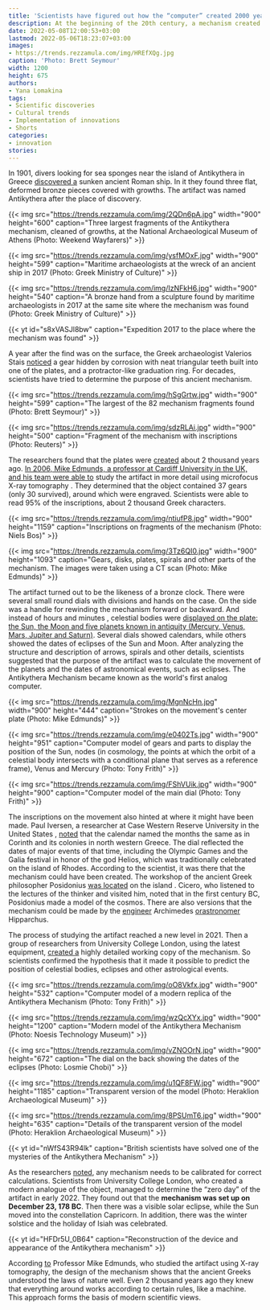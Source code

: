 ```yaml
---
title: 'Scientists have figured out how the “computer” created 2000 years ago worked'
description: At the beginning of the 20th century, a mechanism created two thousand years ago was found in Greece. The clock-like artifact could predict the position of the stars and the dates of eclipses. In the spring of 2022, scientists determined the day on which it was calibrated.
date: 2022-05-08T12:00:53+03:00
lastmod: 2022-05-06T18:23:07+03:00
images:
- https://trends.rezzamula.com/img/HREfXQg.jpg
caption: 'Photo: Brett Seymour'
width: 1200
height: 675
authors:
- Yana Lomakina
tags:
- Scientific discoveries
- Cultural trends
- Implementation of innovations
- Shorts
categories:
- innovation
stories:
---
```


In 1901, divers looking for sea sponges near the island of Antikythera in Greece [discovered a](https://www.antikythera-mechanism.com/history-of-the-antikythera-mechanism.html) sunken ancient Roman ship. In it they found three flat, deformed bronze pieces covered with growths. The artifact was named Antikythera after the place of discovery.

{{< img src="https://trends.rezzamula.com/img/2QDn6pA.jpg" width="900" height="600" caption="Three largest fragments of the Antikythera mechanism, cleaned of growths, at the National Archaeological Museum of Athens (Photo: Weekend Wayfarers)" >}} 

{{< img src="https://trends.rezzamula.com/img/ysfMOxF.jpg" width="900" height="599" caption="Maritime archaeologists at the wreck of an ancient ship in 2017 (Photo: Greek Ministry of Culture)" >}}

{{< img src="https://trends.rezzamula.com/img/IzNFkH6.jpg" width="900" height="540" caption="A bronze hand from a sculpture found by maritime archaeologists in 2017 at the same site where the mechanism was found (Photo: Greek Ministry of Culture)" >}}

{{< yt id="s8xVASJl8bw" caption="Expedition 2017 to the place where the mechanism was found" >}}

A year after the find was on the surface, the Greek archaeologist Valerios Stais [noticed](https://www.antikythera-mechanism.com/news-on-the-antikythera-mechanism.html) a gear hidden by corrosion with neat triangular teeth built into one of the plates, and a protractor-like graduation ring. For decades, scientists have tried to determine the purpose of this ancient mechanism.

{{< img src="https://trends.rezzamula.com/img/hSgGrtw.jpg" width="900" height="599" caption="The largest of the 82 mechanism fragments found (Photo: Brett Seymour)" >}}

{{< img src="https://trends.rezzamula.com/img/sdzRLAi.jpg" width="900" height="500" caption="Fragment of the mechanism with inscriptions   (Photo: Reuters)" >}}

The researchers found that the plates were [created](https://link.springer.com/article/10.1007/s00407-014-0145-5) about 2 thousand years ago. [In 2006, Mike Edmunds, a professor at Cardiff University in the UK, and his team were able to](https://www.smithsonianmag.com/science-nature/worlds-first-computer-may-have-been-used-tell-fortunes-180959335/?no-ist) study the artifact in more detail using microfocus X-ray tomography . They determined that the object contained 37 gears (only 30 survived), around which were engraved. Scientists were able to read 95% of the inscriptions, about 2 thousand Greek characters.

{{< img src="https://trends.rezzamula.com/img/ntiufP8.jpg" width="900" height="1159" caption="Inscriptions on fragments of the mechanism (Photo: Niels Bos)" >}}

{{< img src="https://trends.rezzamula.com/img/3Tz6QI0.jpg" width="900" height="1093" caption="Gears, disks, plates, spirals and other parts of the mechanism. The images were taken using a CT scan (Photo: Mike Edmunds)" >}}

The artifact turned out to be the likeness of a bronze clock. There were several small round dials with divisions and hands on the case. On the side was a handle for rewinding the mechanism forward or backward. And instead of hours and minutes , celestial bodies were [displayed on the plate: the Sun, the Moon and five planets known in antiquity (Mercury, Venus, Mars, Jupiter and Saturn)](http://academy.edu.gr/index.php/en/antikythera_mechanism). Several dials showed calendars, while others showed the dates of eclipses of the Sun and Moon. After analyzing the structure and description of arrows, spirals and other details, scientists suggested that the purpose of the artifact was to calculate the movement of the planets and the dates of astronomical events, such as eclipses. The Antikythera Mechanism became known as the world's first analog computer.

{{< img src="https://trends.rezzamula.com/img/MgnNcHn.jpg" width="900" height="444" caption="Strokes on the movement's center plate (Photo: Mike Edmunds)" >}}

{{< img src="https://trends.rezzamula.com/img/e0402Ts.jpg" width="900" height="951" caption="Computer model of gears and parts to display the position of the Sun, nodes (in cosmology, the points at which the orbit of a celestial body intersects with a conditional plane that serves as a reference frame), Venus and Mercury (Photo: Tony Frith)" >}}

{{< img src="https://trends.rezzamula.com/img/FShVUik.jpg" width="900" height="900" caption="Computer model of the main dial (Photo: Tony Frith)" >}}

The inscriptions on the movement also hinted at where it might have been made. Paul Iversen, a researcher at Case Western Reserve University in the United States , [noted](https://www.smithsonianmag.com/history/decoding-antikythera-mechanism-first-computer-180953979/) that the calendar named the months the same as in Corinth and its colonies in north western Greece. The dial reflected the dates of major events of that time, including the Olympic Games and the Galia festival in honor of the god Helios, which was traditionally celebrated on the island of Rhodes. According to the scientist, it was there that the mechanism could have been created. The workshop of the ancient Greek philosopher Posidonius [was located](https://iphras.ru/uplfile/root/biblio/pj/pj_6/4.pdf) on the island . Cicero, who listened to the lectures of the thinker and visited him, noted that in the first century BC, Posidonius made a model of the cosmos. There are also versions that the mechanism could be made by the [engineer](http://ancientrome.ru/antlitr/t.htm?a=1414870001) Archimedes [orastronomer](https://www.smithsonianmag.com/history/decoding-antikythera-mechanism-first-computer-180953979/) Hipparchus.

The process of studying the artifact reached a new level in 2021. Then a group of researchers from University College London, using the latest equipment, [created a](https://www.nature.com/articles/s41598-021-84310-w) highly detailed working copy of the mechanism. So scientists confirmed the hypothesis that it made it possible to predict the position of celestial bodies, eclipses and other astrological events.

{{< img src="https://trends.rezzamula.com/img/oO8Vkfx.jpg" width="900" height="532" caption="Computer model of a modern replica of the Antikythera Mechanism (Photo: Tony Frith)" >}}

{{< img src="https://trends.rezzamula.com/img/wzQcXYx.jpg" width="900" height="1200" caption="Modern model of the Antikythera Mechanism (Photo: Noesis Technology Museum)" >}}

{{< img src="https://trends.rezzamula.com/img/vZNOOrN.jpg" width="900" height="672" caption="The dial on the back showing the dates of the eclipses (Photo: Losmie Chobi)" >}}

{{< img src="https://trends.rezzamula.com/img/u1QF8FW.jpg" width="900" height="1185" caption="Transparent version of the model (Photo: Heraklion Archaeological Museum)" >}}

{{< img src="https://trends.rezzamula.com/img/8PSUmT6.jpg" width="900" height="635" caption="Details of the transparent version of the model (Photo: Heraklion Archaeological Museum)" >}}

{{< yt id="nWfS43R94lk" caption="British scientists have solved one of the mysteries of the Antikythera Mechanism" >}}

As the researchers [noted](https://www.newscientist.com/article/2315027-ancient-computer-may-have-had-its-clock-set-to-23-december-178-bc/), any mechanism needs to be calibrated for correct calculations. Scientists from University College London, who created a modern analogue of the object, managed to determine the “zero day” of the artifact in early 2022. They found out that the **mechanism was set up on December 23, 178 BC**. Then there was a visible solar eclipse, while the Sun moved into the constellation Capricorn. In addition, there was the winter solstice and the holiday of Isiah was celebrated.

{{< yt id="HFDr5U_0B64" caption="Reconstruction of the device and appearance of the Antikythera mechanism" >}}

According [to](https://www.smithsonianmag.com/history/decoding-antikythera-mechanism-first-computer-180953979/) Professor Mike Edmunds, who studied the artifact using X-ray tomography, the design of the mechanism shows that the ancient Greeks understood the laws of nature well. Even 2 thousand years ago they knew that everything around works according to certain rules, like a machine. This approach forms the basis of modern scientific views.


